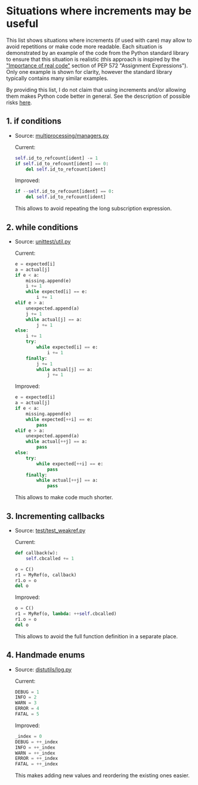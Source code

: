 # Situations where increments may be useful

This list shows situations where increments (if used with care) may allow to avoid repetitions or
make code more readable. Each situation is demonstrated by an example of the code from the Python standard
library to ensure that this situation is realistic (this approach is inspired by
the ["Importance of real code"](https://www.python.org/dev/peps/pep-0572/#the-importance-of-real-code) section of
PEP 572 "Assignment Expressions"). Only one example is shown for clarity, however the standard
library typically contains many similar examples.

By providing this list, I do not claim that using increments and/or allowing them makes Python code better in general.
See the description of possible risks [here](../README.md#why).

## 1. if conditions

- Source: [multiprocessing/managers.py](https://github.com/python/cpython/blob/d0978761118856e8ca8ea7b162a6585b8da83df9/Lib/multiprocessing/managers.py#L453)

    Current:

    ```python
    self.id_to_refcount[ident] -= 1
    if self.id_to_refcount[ident] == 0:
        del self.id_to_refcount[ident]
    ```

    Improved:

    ```python
    if --self.id_to_refcount[ident] == 0:
        del self.id_to_refcount[ident]
    ```

    This allows to avoid repeating the long subscription expression.

## 2. while conditions

- Source: [unittest/util.py](https://github.com/python/cpython/blob/bb3e0c240bc60fe08d332ff5955d54197f79751c/Lib/unittest/util.py#L66)

    Current:

    ```python
    e = expected[i]
    a = actual[j]
    if e < a:
        missing.append(e)
        i += 1
        while expected[i] == e:
            i += 1
    elif e > a:
        unexpected.append(a)
        j += 1
        while actual[j] == a:
            j += 1
    else:
        i += 1
        try:
            while expected[i] == e:
                i += 1
        finally:
            j += 1
            while actual[j] == a:
                j += 1
    ```

    Improved:

    ```python
    e = expected[i]
    a = actual[j]
    if e < a:
        missing.append(e)
        while expected[++i] == e:
            pass
    elif e > a:
        unexpected.append(a)
        while actual[++j] == a:
            pass
    else:
        try:
            while expected[++i] == e:
                pass
        finally:
            while actual[++j] == a:
                pass
    ```

    This allows to make code much shorter.

## 3. Incrementing callbacks

- Source: [test/test_weakref.py](https://github.com/python/cpython/blob/2a8127cafe1d196f858a3ecabf5f1df3eebf9a12/Lib/test/test_weakref.py#L1064)

    Current:

    ```python
    def callback(w):
        self.cbcalled += 1

    o = C()
    r1 = MyRef(o, callback)
    r1.o = o
    del o
    ```

    Improved:

    ```python
    o = C()
    r1 = MyRef(o, lambda: ++self.cbcalled)
    r1.o = o
    del o
    ```

    This allows to avoid the full function definition in a separate place.

## 4. Handmade enums

- Source: [distutils/log.py](https://github.com/python/cpython/blob/d0978761118856e8ca8ea7b162a6585b8da83df9/Lib/distutils/log.py#L6)

    Current:

    ```python
    DEBUG = 1
    INFO = 2
    WARN = 3
    ERROR = 4
    FATAL = 5
    ```

    Improved:

    ```python
    _index = 0
    DEBUG = ++_index
    INFO = ++_index
    WARN = ++_index
    ERROR = ++_index
    FATAL = ++_index
    ```

    This makes adding new values and reordering the existing ones easier.

